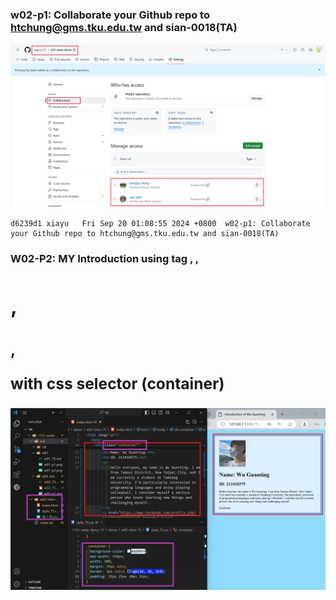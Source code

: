 ### w02-p1: Collaborate your Github repo to htchung@gms.tku.edu.tw and sian-0018(TA)

![](w02-p1.png)

```
d6239d1 xiayu   Fri Sep 20 01:08:55 2024 +0800  w02-p1: Collaborate your Github repo to htchung@gms.tku.edu.tw and sian-0018(TA)
```

### W02-P2: MY Introduction using tag <img>, <a>, <h1>, <h2>, <p> with css selector (container)

![](w02-p2.png)
